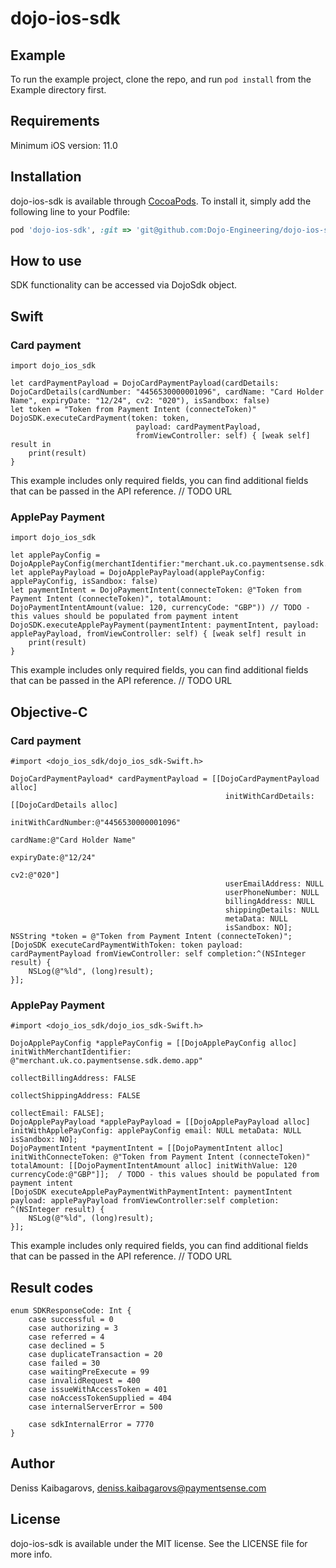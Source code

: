 # dojo-ios-sdk

## Example

To run the example project, clone the repo, and run `pod install` from the Example directory first.

## Requirements

Minimum iOS version: 11.0

## Installation

dojo-ios-sdk is available through [CocoaPods](https://cocoapods.org). To install
it, simply add the following line to your Podfile:

```ruby
pod 'dojo-ios-sdk', :git => 'git@github.com:Dojo-Engineering/dojo-ios-sdk.git', :tag => '0.1.0'
```
## How to use
SDK functionality can be accessed via DojoSdk object.

## Swift

### Card payment
```
import dojo_ios_sdk

let cardPaymentPayload = DojoCardPaymentPayload(cardDetails: DojoCardDetails(cardNumber: "4456530000001096", cardName: "Card Holder Name", expiryDate: "12/24", cv2: "020"), isSandbox: false)
let token = "Token from Payment Intent (connecteToken)"
DojoSDK.executeCardPayment(token: token,
                            payload: cardPaymentPayload,
                            fromViewController: self) { [weak self] result in
    print(result)
}
```
This example includes only required fields, you can find additional fields that can be passed in the API reference. // TODO URL

### ApplePay Payment
```
import dojo_ios_sdk

let applePayConfig = DojoApplePayConfig(merchantIdentifier:"merchant.uk.co.paymentsense.sdk.demo.app")
let applePayPayload = DojoApplePayPayload(applePayConfig: applePayConfig, isSandbox: false)
let paymentIntent = DojoPaymentIntent(connecteToken: @"Token from Payment Intent (connecteToken)", totalAmount: DojoPaymentIntentAmount(value: 120, currencyCode: "GBP")) // TODO - this values should be populated from payment intent
DojoSDK.executeApplePayPayment(paymentIntent: paymentIntent, payload: applePayPayload, fromViewController: self) { [weak self] result in
    print(result)
}
```
This example includes only required fields, you can find additional fields that can be passed in the API reference.  // TODO URL

## Objective-C

### Card payment

```
#import <dojo_ios_sdk/dojo_ios_sdk-Swift.h>

DojoCardPaymentPayload* cardPaymentPayload = [[DojoCardPaymentPayload alloc]
                                                initWithCardDetails: [[DojoCardDetails alloc]
                                                                    initWithCardNumber:@"4456530000001096"
                                                                    cardName:@"Card Holder Name"
                                                                    expiryDate:@"12/24"
                                                                    cv2:@"020"]
                                                userEmailAddress: NULL
                                                userPhoneNumber: NULL
                                                billingAddress: NULL
                                                shippingDetails: NULL
                                                metaData: NULL
                                                isSandbox: NO];
NSString *token = @"Token from Payment Intent (connecteToken)";
[DojoSDK executeCardPaymentWithToken: token payload: cardPaymentPayload fromViewController: self completion:^(NSInteger result) {
    NSLog(@"%ld", (long)result);
}];
```

### ApplePay Payment

```
#import <dojo_ios_sdk/dojo_ios_sdk-Swift.h>

DojoApplePayConfig *applePayConfig = [[DojoApplePayConfig alloc] initWithMerchantIdentifier: @"merchant.uk.co.paymentsense.sdk.demo.app"
                                                                        collectBillingAddress: FALSE
                                                                        collectShippingAddress: FALSE
                                                                        collectEmail: FALSE];
DojoApplePayPayload *applePayPayload = [[DojoApplePayPayload alloc] initWithApplePayConfig: applePayConfig email: NULL metaData: NULL isSandbox: NO];
DojoPaymentIntent *paymentIntent = [[DojoPaymentIntent alloc] initWithConnecteToken: @"Token from Payment Intent (connecteToken)" totalAmount: [[DojoPaymentIntentAmount alloc] initWithValue: 120 currencyCode:@"GBP"]];  / TODO - this values should be populated from payment intent 
[DojoSDK executeApplePayPaymentWithPaymentIntent: paymentIntent payload: applePayPayload fromViewController:self completion: ^(NSInteger result) {
    NSLog(@"%ld", (long)result);
}];
```

This example includes only required fields, you can find additional fields that can be passed in the API reference.  // TODO URL


## Result codes

```
enum SDKResponseCode: Int {
    case successful = 0
    case authorizing = 3
    case referred = 4
    case declined = 5
    case duplicateTransaction = 20
    case failed = 30
    case waitingPreExecute = 99
    case invalidRequest = 400
    case issueWithAccessToken = 401
    case noAccessTokenSupplied = 404
    case internalServerError = 500
            
    case sdkInternalError = 7770
}
```
## Author

Deniss Kaibagarovs, deniss.kaibagarovs@paymentsense.com

## License

dojo-ios-sdk is available under the MIT license. See the LICENSE file for more info.
